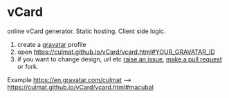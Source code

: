 # vCard
online vCard generator. Static hosting. Client side logic.

1) create a [gravatar](https://gravatar.com) profile
2) open https://culmat.github.io/vCard/vcard.html#YOUR_GRAVATAR_ID
3) if you want to change design, url etc [raise an issue](https://github.com/culmat/vCard/issues), [make a pull request](https://github.com/culmat/vCard/pulls) or fork.

Example
https://en.gravatar.com/culmat --> 
https://culmat.github.io/vCard/vcard.html#macubal
